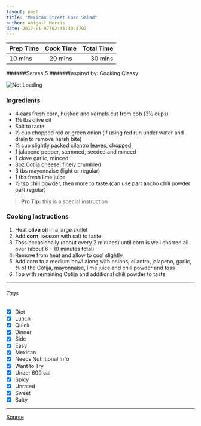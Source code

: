 ```yaml
---
layout: post
title: "Mexican Street Corn Salad"
author: Abigail Morris
date: 2017-01-07T02:45:49.470Z
---
```


| Prep Time  | Cook Time    | Total Time  |
| ---------- |:------------:| -----------:|
| 10 mins    | 20 mins      | 30 mins     |


######Serves 5
######Inspired by: Cooking Classy

![Not Loading](http://i.imgur.com/ArBv0rnl.png)

### Ingredients

* 4 ears fresh corn, husked and kernels cut from cob (3½ cups)
* 1½ tbs olive oil
* Salt to taste
* ⅓ cup chopped red or green onion (if using red run under water and drain to remove harsh bite)
* ⅓ cup slightly packed cilantro leaves, chopped
* 1 jalapeno pepper, stemmed, seeded and minced
* 1 clove garlic, minced
* 3oz Cotija cheese, finely crumbled
* 3 tbs mayonnaise (light or regular)
* 1 tbs fresh lime juice
* ½ tsp chili powder, then more to taste (can use part ancho chili powder part regular)


> **Pro Tip:** this is a special instruction

### Cooking Instructions

1. Heat **olive oil** in a large skillet
2. Add **corn**, season with salt to taste
3. Toss occasionally (about every 2 minutes) until corn is well charred all over (about 6 - 10 minutes total)
4. Remove from heat and allow to cool slightly
5. Add corn to a medium bowl along with onions, cilantro, jalapeno, garlic, ¾ of the Cotija, mayonnaise, lime juice and chili powder and toss
6. Top with remaining Cotija and additional chili powder to taste

---

###### Tags
- [x] Diet
- [x] Lunch
- [x] Quick
- [x] Dinner
- [x] Side
- [x] Easy
- [x] Mexican
- [x] Needs Nutritional Info
- [x] Want to Try
- [x] Under 600 cal
- [x] Spicy
- [x] Unrated
- [x] Sweet
- [x] Salty

---

[Source](http://www.cookingclassy.com/2015/05/mexican-street-corn-salad-with-avocado/)


